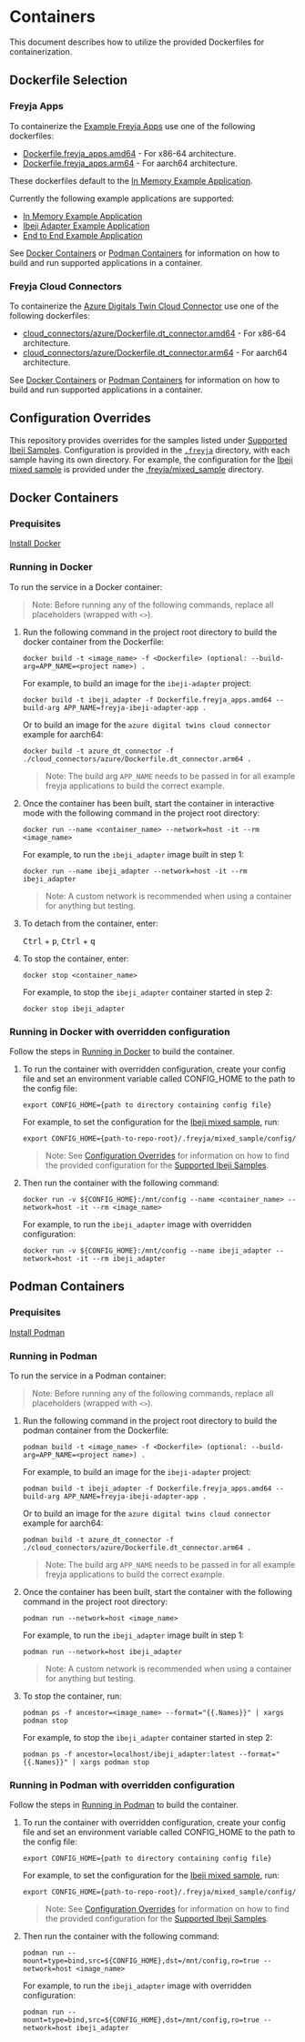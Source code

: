 # Containers

This document describes how to utilize the provided Dockerfiles for containerization.

## Dockerfile Selection

### Freyja Apps

To containerize the [Example Freyja Apps](../freyja_apps/) use one of the following dockerfiles:

- [Dockerfile.freyja_apps.amd64](../Dockerfile.freyja_apps.amd64) - For x86-64 architecture.
- [Dockerfile.freyja_apps.arm64](../Dockerfile.freyja_apps.arm64) - For aarch64 architecture.

These dockerfiles default to the
[In Memory Example Application](../freyja_apps/in_memory/).

Currently the following example applications are supported:

- [In Memory Example Application](../freyja_apps/in_memory/README.md)
- [Ibeji Adapter Example Application](../freyja_apps/ibeji_adapter/README.md)
- [End to End Example Application](../freyja_apps/e2e/README.md)

See [Docker Containers](#docker-containers) or [Podman Containers](#podman-containers) for
information on how to build and run supported applications in a container.

### Freyja Cloud Connectors

To containerize the
[Azure Digitals Twin Cloud Connector](../cloud_connectors/azure/digital_twins_connector/README.md)
use one of the following dockerfiles:

- [cloud_connectors/azure/Dockerfile.dt_connector.amd64](../cloud_connectors/azure/Dockerfile.dt_connector.amd64) -
For x86-64 architecture.
- [cloud_connectors/azure/Dockerfile.dt_connector.arm64](../cloud_connectors/azure/Dockerfile.dt_connector.arm64) -
For aarch64 architecture.

See [Docker Containers](#docker-containers) or [Podman Containers](#podman-containers) for
information on how to build and run supported applications in a container.

## Configuration Overrides

This repository provides overrides for the samples listed under
[Supported Ibeji Samples](../README.md#supported-ibeji-samples). Configuration is provided in the
[`.freyja`](../.freyja/) directory, with each sample having its own directory. For example, the
configuration for the
[Ibeji mixed sample](https://github.com/eclipse-ibeji/ibeji/tree/main/samples/mixed) is provided
under the [.freyja/mixed_sample](../.freyja/mixed_sample/) directory.

## Docker Containers

### Prequisites

[Install Docker](https://docs.docker.com/engine/install/)

### Running in Docker

To run the service in a Docker container:

>Note: Before running any of the following commands, replace all placeholders (wrapped with `<>`).

1. Run the following command in the project root directory to build the docker container from the
Dockerfile:

    ```shell
    docker build -t <image_name> -f <Dockerfile> (optional: --build-arg=APP_NAME=<project name>) .
    ```

    For example, to build an image for the `ibeji-adapter` project:

    ```shell
    docker build -t ibeji_adapter -f Dockerfile.freyja_apps.amd64 --build-arg APP_NAME=freyja-ibeji-adapter-app .
    ```

    Or to build an image for the `azure digital twins cloud connector` example for aarch64:

    ```shell
    docker build -t azure_dt_connector -f ./cloud_connectors/azure/Dockerfile.dt_connector.arm64 .
    ```

    >Note: The build arg `APP_NAME` needs to be passed in for all example freyja applications to
    build the correct example.

1. Once the container has been built, start the container in interactive mode with the following
command in the project root directory:

    ```shell
    docker run --name <container_name> --network=host -it --rm <image_name>
    ```

    For example, to run the `ibeji_adapter` image built in step 1:

    ```shell
    docker run --name ibeji_adapter --network=host -it --rm ibeji_adapter
    ```

    >Note: A custom network is recommended when using a container for anything but testing.

1. To detach from the container, enter:

    <kbd>Ctrl</kbd> + <kbd>p</kbd>, <kbd>Ctrl</kbd> + <kbd>q</kbd>

1. To stop the container, enter:

    ```shell
    docker stop <container_name>
    ```

    For example, to stop the `ibeji_adapter` container started in step 2:

    ```shell
    docker stop ibeji_adapter
    ```

### Running in Docker with overridden configuration

Follow the steps in [Running in Docker](#running-in-docker) to build the container.

1. To run the container with overridden configuration, create your config file and set an
environment variable called CONFIG_HOME to the path to the config file:

    ```shell
    export CONFIG_HOME={path to directory containing config file}
    ```

    For example, to set the configuration for the
    [Ibeji mixed sample](https://github.com/eclipse-ibeji/ibeji/tree/main/samples/mixed), run:

    ```shell
    export CONFIG_HOME={path-to-repo-root}/.freyja/mixed_sample/config/
    ```

    >Note: See [Configuration Overrides](#configuration-overrides) for information on how to find
    the provided configuration for the
    [Supported Ibeji Samples](../README.md#supported-ibeji-samples).

1. Then run the container with the following command:

    ```shell
    docker run -v ${CONFIG_HOME}:/mnt/config --name <container_name> --network=host -it --rm <image_name>
    ```

    For example, to run the `ibeji_adapter` image with overridden configuration:

    ```shell
    docker run -v ${CONFIG_HOME}:/mnt/config --name ibeji_adapter --network=host -it --rm ibeji_adapter
    ```

## Podman Containers

### Prequisites

[Install Podman](https://podman.io/docs/installation)

### Running in Podman

To run the service in a Podman container:

>Note: Before running any of the following commands, replace all placeholders (wrapped with `<>`).

1. Run the following command in the project root directory to build the podman container from the
Dockerfile:

    ```shell
    podman build -t <image_name> -f <Dockerfile> (optional: --build-arg=APP_NAME=<project name>) .
    ```

    For example, to build an image for the `ibeji-adapter` project:

    ```shell
    podman build -t ibeji_adapter -f Dockerfile.freyja_apps.amd64 --build-arg APP_NAME=freyja-ibeji-adapter-app .
    ```

    Or to build an image for the `azure digital twins cloud connector` example for aarch64:

    ```shell
    podman build -t azure_dt_connector -f ./cloud_connectors/azure/Dockerfile.dt_connector.arm64 .
    ```

    >Note: The build arg `APP_NAME` needs to be passed in for all example freyja applications to
    build the correct example.

1. Once the container has been built, start the container with the following command in the project
root directory:

    ```shell
    podman run --network=host <image_name>
    ```

    For example, to run the `ibeji_adapter` image built in step 1:

    ```shell
    podman run --network=host ibeji_adapter
    ```

    >Note: A custom network is recommended when using a container for anything but testing.

1. To stop the container, run:

    ```shell
    podman ps -f ancestor=<image_name> --format="{{.Names}}" | xargs podman stop
    ```

    For example, to stop the `ibeji_adapter` container started in step 2:

    ```shell
    podman ps -f ancestor=localhost/ibeji_adapter:latest --format="{{.Names}}" | xargs podman stop
    ```

### Running in Podman with overridden configuration

Follow the steps in [Running in Podman](#running-in-podman) to build the container.

1. To run the container with overridden configuration, create your config file and set an
environment variable called CONFIG_HOME to the path to the config file:

    ```shell
    export CONFIG_HOME={path to directory containing config file}
    ```

    For example, to set the configuration for the
    [Ibeji mixed sample](https://github.com/eclipse-ibeji/ibeji/tree/main/samples/mixed), run:

    ```shell
    export CONFIG_HOME={path-to-repo-root}/.freyja/mixed_sample/config/
    ```

    >Note: See [Configuration Overrides](#configuration-overrides) for information on how to find
    the provided configuration for the
    [Supported Ibeji Samples](../README.md#supported-ibeji-samples).

1. Then run the container with the following command:

    ```shell
    podman run --mount=type=bind,src=${CONFIG_HOME},dst=/mnt/config,ro=true --network=host <image_name>
    ```

    For example, to run the `ibeji_adapter` image with overridden configuration:

    ```shell
    podman run --mount=type=bind,src=${CONFIG_HOME},dst=/mnt/config,ro=true --network=host ibeji_adapter
    ```
